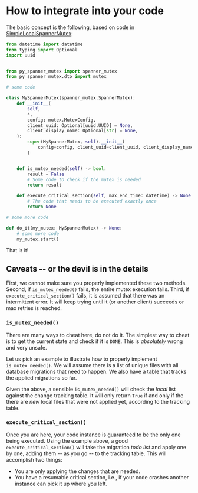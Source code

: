 # How to integrate into your code

The basic concept is the following, based on code in [SimpleLocalSpannerMutex](code/src/py_spanner_mutex/_main_import.py):

```python
from datetime import datetime
from typing import Optional
import uuid


from py_spanner_mutex import spanner_mutex
from py_spanner_mutex.dto import mutex

# some code

class MySpannerMutex(spanner_mutex.SpannerMutex):
    def __init__(
        self,
        *,
        config: mutex.MutexConfig,
        client_uuid: Optional[uuid.UUID] = None,
        client_display_name: Optional[str] = None,
    ):
        super(MySpannerMutex, self).__init__(
            config=config, client_uuid=client_uuid, client_display_name=client_display_name
        )


    def is_mutex_needed(self) -> bool:
        result = False
        # Some code to check if the mutex is needed
        return result

    def execute_critical_section(self, max_end_time: datetime) -> None:
        # The code that needs to be executed exactly once
        return None

# some more code

def do_it(my_mutex: MySpannerMutex) -> None:
    # some more code
    my_mutex.start()
```

That is it!

## Caveats -- or the devil is in the details

First, we cannot make sure you properly implemented these two methods.
Second, if ``is_mutex_needed()`` fails, the entire mutex execution fails.
Third, if ``execute_critical_section()`` fails, it is assumed that there was an intermittent error.
It will keep trying until it (or another client) succeeds or max retries is reached.

### ``is_mutex_needed()``

There are many ways to cheat here, do not do it.
The simplest way to cheat is to get the current state and check if it is ``DONE``.
This is *absolutely* wrong and very unsafe.

Let us pick an example to illustrate how to properly implement ``is_mutex_needed()``.
We will assume there is a list of unique files with all database migrations that need to happen.
We also have a table that tracks the applied migrations so far.

Given the above, a sensible ``is_mutex_needed()`` will check the _local_ list against the change tracking table.
It will only return ``True`` if and only if the there are _new_ local files that were not applied yet, according to the tracking table.

### ``execute_critical_section()``

Once you are here, your code instance is guaranteed to be the only one being executed.
Using the example above, a good ``execute_critical_section()`` will take the migration _todo list_ and apply one by one, adding them -- as you go -- to the tracking table.
This will accomplish two things:
- You are only applying the changes that are needed.
- You have a resumable critical section, i.e., if your code crashes another instance can pick it up where you left.
